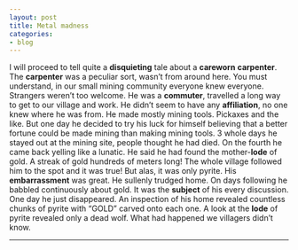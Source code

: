 ```yaml
---
layout: post
title: Metal madness
categories:
- blog
---
```



I will proceed to tell quite a **disquieting** tale about a **careworn** **carpenter**. The **carpenter** was a peculiar sort, wasn’t from around here. You must understand, in our small mining community everyone knew everyone. Strangers weren’t too welcome. He was a **commuter**, travelled a long way to get to our village and work. He didn’t seem to have any **affiliation**, no one knew where he was from. He made mostly mining tools. Pickaxes and the like. But one day he decided to try his luck for himself believing that a better fortune could be made mining than making mining tools. 3 whole days he stayed out at the mining site, people thought he had died. On the fourth he came back yelling like a lunatic. He said he had found the mother-**lode** of gold. A streak of gold hundreds of meters long! The whole village followed him to the spot and it was true! But alas, it was only pyrite. His **embarrassment** was great. He sullenly trudged home. On days following he babbled continuously about gold. It was the **subject** of his every discussion. One day he just disappeared. An inspection of his home revealed countless chunks of pyrite with “GOLD” carved onto each one. A look at the **lode** of pyrite revealed only a dead wolf. What had happened we villagers didn’t know.

---
